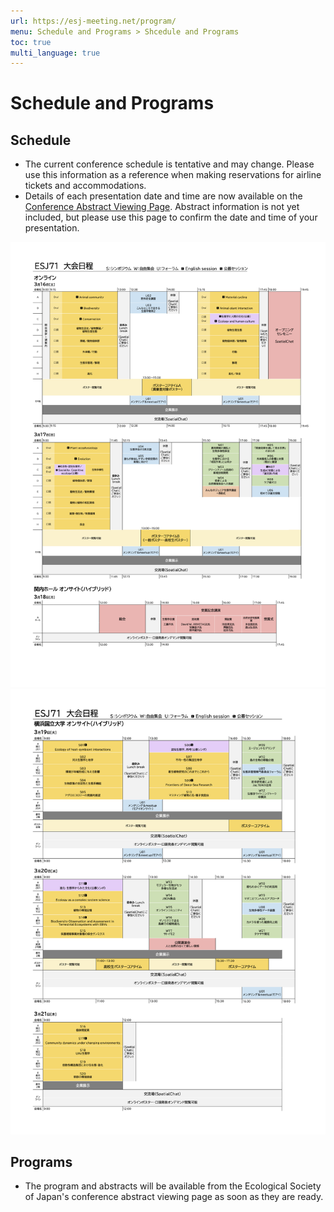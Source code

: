 ```yaml
---
url: https://esj-meeting.net/program/
menu: Schedule and Programs > Shcedule and Programs
toc: true
multi_language: true
---
```


# Schedule and Programs

## Schedule
<!---以下の二点は、html作成時に赤字にした方が良い--->
- The current conference schedule is tentative and may change. Please use this information as a reference when making reservations for airline tickets and accommodations.
- Details of each presentation date and time are now available on the [Conference Abstract Viewing Page](https://esj.ne.jp/meeting/abst/index.html). Abstract information is not yet included, but please use this page to confirm the date and time of your presentation.
<!--- Please note that due to the organization of timetables, you may be assigned to a section of your second or third choice at the time of registration for presentation. Details of each presentation date and time will be made available on the [Conference Abstracts Viewing Page](https://esj.ne.jp/meeting/abst/index.html) around XXX.--->

<!---現状、ESJ71の日程画像を試験的に入れている。レビュー時に差し替え--->
![大会日程（暫定）1](../media/timetable_20240112_ja_p1.png)
![大会日程（暫定）2](../media/timetable_20240112_ja_p2.png)

## Programs

- The program and abstracts will be available from the Ecological Society of Japan's conference abstract viewing page as soon as they are ready.